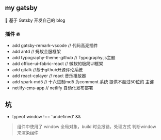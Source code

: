 ## my gatsby 

🚀 基于 Gatsby 开发自己的 blog 


### 插件 🔥
- add gatsby-remark-vscode // 代码高亮插件
- add antd // 蚂蚁金服框架
- add typography-theme-github // Typography.js主题
- add office-ui-fabric-react // 微软的极简UI框架
- add gitalk //基于github开源评论系统
- add react-cplayer // react 音乐播放器
- add spark-md5 // 十六进制md5 为comment 系统 提供不超过50位的 主键
- netlify-cms-app // netlify 自动化发布部署


## 坑

- typeof window !== 'undefined' && <Cplayer />
> 组件中使用了 window 全局对象，build 时会报错，处理方式 判断window来渲染组件
